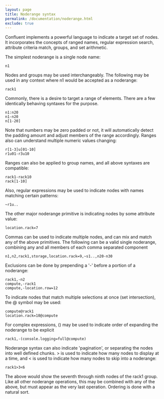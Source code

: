 ```yaml
---
layout: page
title: Noderange syntax
permalink: /documentation/noderange.html
exclude: true
---
```


Confluent implements a powerful language to indicate a target
set of nodes.  It incorporates the concepts of ranged names,
regular expression search, attribute criteria match, groups,
and set arithmetic.

The simplest noderange is a single node name:

	n1

Nodes and groups may be used interchangeably.  The following may
be used in any context where n1 would be accepted as a noderange:

	rack1

Commonly, there is a desire to target a range of elements.  There are
a few identically behaving syntaxes for the purpose.

	n1:n20
	n1-n20
	n[1-20]
	

Note that numbers may be zero padded or not, it will automatically detect
the padding amount and adjust members of the range accordingly.  Ranges
also can understand multiple numeric values changing:

	r[1-3]u[01-10]
	r1u01-r3u10

Ranges can also be applied to group names, and all above syntaxes are compatible:

	rack1-rack10
	rack[1-10]

Also, regular expressions may be used to indicate nodes with names matching certain patterns:

	~r1u..

The other major noderange primitive is indicating nodes by some attribute value:

	location.rack=7

Commas can be used to indicate multiple nodes, and can mix and match any of the above primitives.  The following can be
a valid single noderange, combining any and all members of each comma separated component

	n1,n2,rack1,storage,location.rack=9,~s1..,n20-n30

Exclusions can be done by prepending a '-' before a portion of a noderange:

	rack1,-n2
	compute,-rack1
	compute,-location.row=12

To indicate nodes that match multiple selections at once (set intersection), the @ symbol may be used:

	compute@rack1
	location.rack=10@compute

For complex expressions, () may be used to indicate order of expanding the noderange to be explicit

	rack1,-(console.logging=full@compute)

Noderange syntax can also indicate 'pagination', or separating the nodes into well defined chunks.  > is used to indicate
how many nodes to display at a time, and < is used to indicate how many nodes to skip into a noderange:

	rack1>3<6

The above would show the seventh through ninth nodes of the rack1 group.  Like all other noderange operations, this may be combined
with any of the above, but must appear as the very last operation.  Ordering is done with a natural sort.
